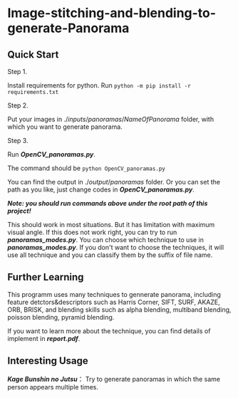 # Image-stitching-and-blending-to-generate-Panorama

## Quick Start
Step 1.

Install requirements for python. Run ```python -m pip install -r requirements.txt```

Step 2. 

Put your images in $./inputs/panoramas/NameOfPanorama$ folder, with which you want to generate panorama. 

Step 3. 

Run ***OpenCV_panoramas.py***. 

The command should be 
```python OpenCV_panoramas.py```

You can find the output in $./output/panoramas$ folder. Or you can set the path as you like, just change codes in ***OpenCV_panoramas.py***.

***Note: you should run commands above under the root path of this project!***

This should work in most situations. But it has limitation with maximum visual angle. If this does not work right, you can try to run ***panoramas_modes.py***. You can choose which technique to use in ***panoramas_modes.py***. If you don't want to choose the techniques, it will use all technique and you can classify them by the suffix of file name.
## Further Learning
This programm uses many techniques to gennerate panorama, including feature detctors&descriptors such as Harris Corner, SIFT, SURF, AKAZE, ORB, BRISK, and blending skills such as alpha blending, multiband blending, poisson blending, pyramid blending.

If you want to learn more about the technique, you can find details of implement in ***report.pdf***. 

## Interesting Usage
***Kage Bunshin no Jutsu***：
Try to generate panoramas in which the same person appears multiple times.
